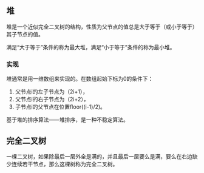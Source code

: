 ## 堆

堆是一个近似完全二叉树的结构，性质为父节点的值总是大于等于（或小于等于）其子节点的值。

满足“大于等于”条件的称为最大堆，满足“小于等于”条件的称为最小堆。

### 实现

堆通常是用一维数组来实现的。在数组起始下标为0的条件下：

1. 父节点i的左子节点为（2i+1），
2. 父节点i的右子节点为（2i+2），
3. 子节点i的父节点在位置floor((i-1)/2)。

基于堆的排序算法——堆排序，是一种不稳定算法。



## 完全二叉树

一棵二叉树，如果除最后一层外全是满的，并且最后一层要么是满，要么在右边缺少连续若干节点，那么这棵树称为完全二叉树。